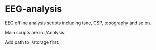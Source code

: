 # EEG-analysis
EEG offline analysis scripts including tsne, CSP, topography and so on. 

Main scripts are in ./Analysis.

Add path to ./storage first.
